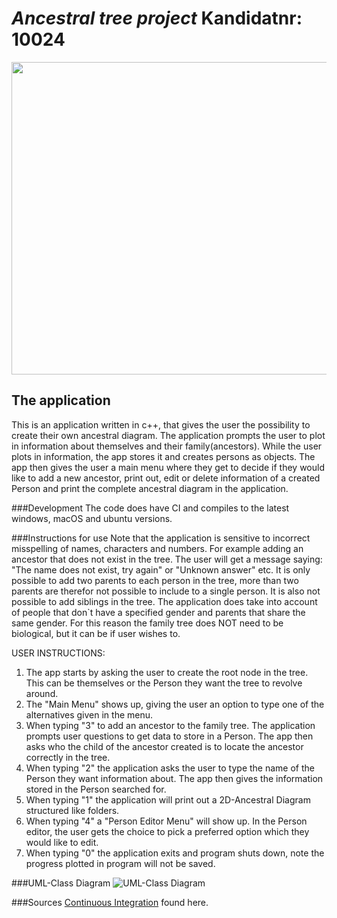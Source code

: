 # _Ancestral tree project_ Kandidatnr: 10024
<img height="500" src="/Users/robertalmo/Desktop/Family tree.gif" width="1200"/>




## The application
This is an application written in c++, that gives the user the possibility to create their own ancestral diagram. 
The application prompts the user to plot in information about themselves and their family(ancestors).
While the user plots in information, the app stores it and creates persons as objects.
The app then gives the user a main menu where they get to decide if they would like to
add a new ancestor, print out, edit or delete information of a created Person and print the complete ancestral diagram in the application.

###Development
The code does have CI and compiles to the latest windows, macOS and ubuntu versions.

###Instructions for use
Note that the application is sensitive to incorrect misspelling of names, characters and numbers. For example adding an
ancestor that does not exist in the tree. The user will get a message saying: "The name does not exist, try again" or "Unknown answer" etc.
It is only possible to add two parents to each person in the tree, more than two parents are therefor not possible to include to a single person. It is also not possible to add siblings in the tree. The application does take into account
of people that don`t have a specified gender and parents that share the same gender. For this reason the family tree does NOT need to be biological, but it can be if user wishes to.


USER INSTRUCTIONS:
1. The app starts by asking the user to create the root node in the tree. This can be themselves or the Person they want the tree to revolve around.
2. The "Main Menu" shows up, giving the user an option to type one of the alternatives given in the menu.
3. When typing "3" to add an ancestor to the family tree. The application prompts user questions to get data to store in a Person. The app then asks who the child of the ancestor created is to locate the ancestor correctly in the tree.
4. When typing "2" the application asks the user to type the name of the Person they want information about. The app then gives the information stored in the Person searched for. 
5. When typing "1" the application will print out a 2D-Ancestral Diagram structured like folders.
6. When typing "4" a "Person Editor Menu" will show up. In the Person editor, the user gets the choice to pick a preferred option which they would like to edit.
7. When typing "0" the application exits and program shuts down, note the progress plotted in program will not be saved.

###UML-Class Diagram
<img src="/Users/robertalmo/Desktop/Skjermbilde 2022-05-19 kl. 17.33.52.png" title="UML-Class Diagram"/>

###Sources
[Continuous Integration](https://github.com/AIS1002-OOP/Pathfinding/tree/master/.github/workflows "Continuous integration") found here.





